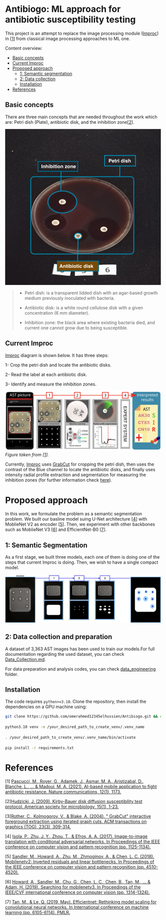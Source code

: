 # Antibiogo: ML approach for antibiotic susceptibility testing

This project is an attempt to replace the image processing module ([Improc](https://github.com/mpascucci/AST-image-processing/tree/master?tab=readme-ov-file)) in [[1](https://www.nature.com/articles/s41467-021-21187-3)] from classical image processing approaches to ML one. 

Content overview:
- [Basic concepts](#mlo-getting-started-with-the-epfl-clusters)
- [Current Improc](#current-improc)
- [Proposed approach](#proposed-approach)
  - [1: Semantic segmentation](#1-semantic-segmentation)
  - [2: Data collection](#2-data-collection)
  - [Installation](#installation)
- [References](#references)



## Basic concepts
There are three main concepts that are needed throughout the work which are: Petri dish (Plate), antibiotic disk, and the inhibition zone[[2](https://asm.org/getattachment/2594ce26-bd44-47f6-8287-0657aa9185ad/Kirby-Bauer-Disk-Diffusion-Susceptibility-Test-Protocol-pdf.pdf)].

<p align="center">
  <img src="assets/Petri_desc.jpg?raw=true" width="550" title="Petri_dish">
</p>

>
> * Petri dish: is a transparent lidded dish with an agar-based growth medium previously inoculated with bacteria. 
> 
> * Antibiotic disk: is a white round cellulose disk with a given concentration (6 mm diameter).
> 
> *  Inhibition zone: the black area where existing bacteria died, and current one cannot grow due to being susceptible.
>

## Current Improc
[Improc](https://github.com/mpascucci/AST-image-processing/tree/master?tab=readme-ov-file) diagram is shown below. It has three steps:

1- Crop the petri dish and locate the antibiotic disks.

2- Read the label at each antibiotic disk.

3- Identify and measure the inhibition zones.

![Improc](assets/Improc_old.png?raw=true)
*Figure taken from [[1](https://www.nature.com/articles/s41467-021-21187-3)].*

Currently, [Improc](https://github.com/mpascucci/AST-image-processing/tree/master?tab=readme-ov-file) uses [GrabCut](https://pub.ista.ac.at/~vnk/papers/grabcut_siggraph04.pdf) for cropping the petri dish, then uses the contrast of the Blue channel to locate the antibiotic disks, and finally uses intensity radial profile extraction and segmentation for measuring the inhibition zones (for further information check [here](https://static-content.springer.com/esm/art%3A10.1038%2Fs41467-021-21187-3/MediaObjects/41467_2021_21187_MOESM1_ESM.pdf)).

# Proposed approach
In this work, we formulate the problem as a semantic segmentation problem. We built our basline model suing U-Net architecture [[4](https://arxiv.org/pdf/1611.07004)] with MoblieNet V2 as encoder [[5](https://arxiv.org/pdf/1801.04381)]. Then, we experiment with other backbones such as MoblieNet V3 [[6](https://arxiv.org/pdf/1905.02244)] and EfficientNet-B0 [[7](https://arxiv.org/pdf/1905.11946)].

## 1: Semantic Segmentation
As a first stage, we built three models, each one of them is doing one of the steps that current Improc is doing. Then, we wish to have a single compact model.

![St1_new_Improc](assets/st1_ss.jpg?raw=true)

## 2: Data collection and preparation
A dataset of 3,363 AST images has been used to train our models.For full documentation regarding the used dataset, you can check [Data_Collection.md](Data_Collection.md).

For data preparation and analysis codes, you can check [data_engineering](data_engineering/) folder.


## Installation
The code requires `python>=3.10`. Clone the repository, then install the dependencies on a GPU machine using:

```bash
git clone https://github.com/omerahmed12345elhussien/Antibiogo.git && cd Antibiogo

python3.10 venv -m /your_desired_path_to_create_venv/.venv_name

. /your_desired_path_to_create_venv/.venv_name/bin/activate

pip install -r requirements.txt
```


# References
[1] [Pascucci, M., Royer, G., Adamek, J., Asmar, M. A., Aristizabal, D., Blanche, L., ... & Madoui, M. A. (2021). AI-based mobile application to fight antibiotic resistance. Nature communications, 12(1), 1173.](https://www.nature.com/articles/s41467-021-21187-3)

[2][Hudzicki, J. (2009). Kirby-Bauer disk diffusion susceptibility test protocol. American society for microbiology, 15(1), 1-23.](https://asm.org/getattachment/2594ce26-bd44-47f6-8287-0657aa9185ad/Kirby-Bauer-Disk-Diffusion-Susceptibility-Test-Protocol-pdf.pdf)

[3][Rother, C., Kolmogorov, V., & Blake, A. (2004). " GrabCut" interactive foreground extraction using iterated graph cuts. ACM transactions on graphics (TOG), 23(3), 309-314.](https://pub.ista.ac.at/~vnk/papers/grabcut_siggraph04.pdf)

[4] [Isola, P., Zhu, J. Y., Zhou, T., & Efros, A. A. (2017). Image-to-image translation with conditional adversarial networks. In Proceedings of the IEEE conference on computer vision and pattern recognition (pp. 1125-1134).](https://arxiv.org/pdf/1611.07004)

[5] [Sandler, M., Howard, A., Zhu, M., Zhmoginov, A., & Chen, L. C. (2018). Mobilenetv2: Inverted residuals and linear bottlenecks. In Proceedings of the IEEE conference on computer vision and pattern recognition (pp. 4510-4520).](https://arxiv.org/pdf/1801.04381)

[6] [Howard, A., Sandler, M., Chu, G., Chen, L. C., Chen, B., Tan, M., ... & Adam, H. (2019). Searching for mobilenetv3. In Proceedings of the IEEE/CVF international conference on computer vision (pp. 1314-1324).](https://arxiv.org/pdf/1905.02244)

[7] [Tan, M., & Le, Q. (2019, May). Efficientnet: Rethinking model scaling for convolutional neural networks. In International conference on machine learning (pp. 6105-6114). PMLR.](https://arxiv.org/pdf/1905.11946)